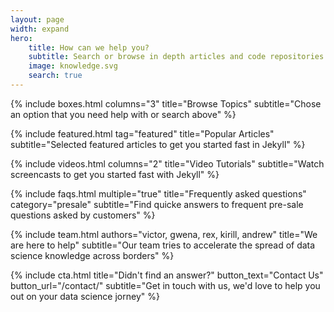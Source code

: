 ```yaml
---
layout: page
width: expand
hero:
    title: How can we help you?
    subtitle: Search or browse in depth articles and code repositories on everything on ML, from A-Z theory explanation to model development and implementation
    image: knowledge.svg
    search: true
---
```


{% include boxes.html columns="3" title="Browse Topics" subtitle="Chose an option that you need help with or search above" %}

{% include featured.html tag="featured" title="Popular Articles" subtitle="Selected featured articles to get you started fast in Jekyll" %}

{% include videos.html columns="2" title="Video Tutorials" subtitle="Watch screencasts to get you started fast with Jekyll" %}

{% include faqs.html multiple="true" title="Frequently asked questions" category="presale" subtitle="Find quicke answers to frequent pre-sale questions asked by customers" %}

{% include team.html authors="victor, gwena, rex, kirill, andrew" title="We are here to help" subtitle="Our team tries to accelerate the spread of data science knowledge across borders" %}

{% include cta.html title="Didn't find an answer?" button_text="Contact Us" button_url="/contact/" subtitle="Get in touch with us, we'd love to help you out on your data science jorney" %}

